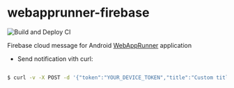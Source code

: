 # webapprunner-firebase

![Build and Deploy CI](https://github.com/gaborkolarovics/webapprunner-firebase/workflows/Build%20and%20Deploy%20CI/badge.svg)

Firebase cloud message for Android [WebAppRunner](https://play.google.com/store/apps/details?id=hu.polidor.webapprunner) application

* Send notification vith curl:

```bash

$ curl -v -X POST -d '{"token":"YOUR_DEVICE_TOKEN","title":"Custom title","message":"Notification body", "link":"https://custom.webpage.link"}' -H "Content-Type: application/json" https://us-central1-webapprunner-1093.cloudfunctions.net/sendPushNotification

```

